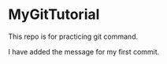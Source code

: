 # MyGitTutorial
This repo is for practicing git command.

I have added the message for my first commit.
